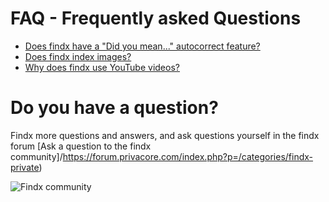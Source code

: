 # FAQ - Frequently asked Questions  

- [Does findx have a "Did you mean..." autocorrect feature?](/en/faq/did-you-mean)
- [Does findx index images?](/en/faq/image-index)
- [Why does findx use YouTube videos?](/en/faq/why-youtube)

# Do you have a question? 
Findx more questions and answers, and ask questions yourself in the findx forum
[Ask a question to the findx community]/https://forum.privacore.com/index.php?p=/categories/findx-private)

![Findx community](https://forum.privacore.com/themes/privacore/images/findx-large.png) 

